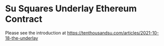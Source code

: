 # Su Squares Underlay Ethereum Contract

Please see the introduction at https://tenthousandsu.com/articles/2021-10-18-the-underlay
